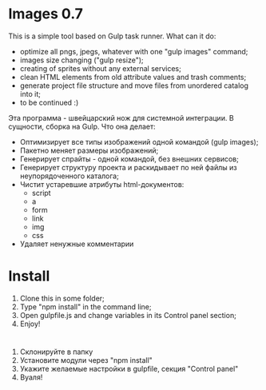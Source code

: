 # Images 0.7
This is a simple tool based on Gulp task runner.
What can it do:
- optimize all pngs, jpegs, whatever with one "gulp images" command;
- images size changing ("gulp resize");
- creating of sprites without any external services;
- clean HTML elements from old attribute values and trash comments;
- generate project file structure and move files from unordered catalog into it;
- to be continued :)

Эта программа - швейцарский нож для системной интеграции. В сущности, сборка на Gulp.
Что она делает:
- Оптимизирует все типы изображений одной командой (gulp images);
- Пакетно меняет размеры изображений;
- Генерирует спрайты - одной командой, без внешних сервисов;
- Генерирует структуру проекта и раскидывает по ней файлы из неупорядоченного каталога;
- Чистит устаревшие атрибуты html-документов:
  - script
  - a
  - form
  - link
  - img
  - css
- Удаляет ненужные комментарии
 
  

# Install

1. Clone this in some folder;
2. Type "npm install" in the command line;
3. Open gulpfile.js and change variables in its Control panel section;
4. Enjoy!
#
1. Склонируйте в папку
2. Установите модули через "npm install"
3. Укажите желаемые настройки в gulpfile, секция "Control panel"
4. Вуаля!

